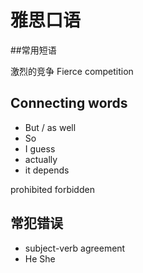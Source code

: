 # 雅思口语

##常用短语

激烈的竞争 Fierce competition

## Connecting words

  * But / as well
  * So
  * I guess
  * actually
  * it depends


prohibited forbidden

## 常犯错误

* subject-verb agreement
* He She